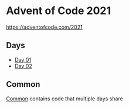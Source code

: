 # Advent of Code 2021

https://adventofcode.com/2021

## Days

- [Day 01](day01)
- [Day 02](day02)

## Common

[Common](common) contains code that multiple days share
